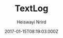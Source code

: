 ---
title: TextLog
github: https://github.com/heiswayi/textlog
demo: https://heiswayi.github.io/textlog/
author: Heiswayi Nrird
ssg:
  - Jekyll
cms:
  - No Cms
date: 2017-01-15T08:19:03.000Z
description: Minimalist, lefty-style Jekyll theme designed for documentation based blog.
stale: true
---